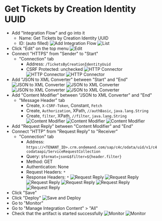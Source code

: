 # Get Tickets by Creation Identity UUID
* Add "Integration Flow" and go into it
  * Name: Get Tickets by Creation Identity UUID
  * ID: (auto filled)
  ![Add Integration Flow](./images/01-add-iflow.png)
  ![List](./images/02-list-iflow.png)
* Click "Edit" on the top menu
  ![Edit](./images/03-edit-iflow.png)
* Connect "HTTPS" from "Sender" to "Start"
  * "Connection" tab
    * Address: ```/TicketsByCreationIdentityUuid```
    * CSRF Protected: unchecked
    ![HTTP Connector](./images/05-https.png)
    ![HTTP Connector](./images/06-https.png)
    ![HTTP Connector](./images/07-https.png)
* Add "JSON to XML Converter" between "Start" and "End"
  ![JSON to XML Converter](./images/08-json-to-xml.png)
  ![JSON to XML Converter](./images/09-json-to-xml.png)
  ![JSON to XML Converter](./images/10-json-to-xml.png)
  ![JSON to XML Converter](./images/11-json-to-xml.png)
* Add "Content Modifier" between "JSON to XML Converter" and "End"
  * "Message Header" tab
    * Create, ```X-CSRF-Token```, Constant, ```Fetch```
    * Create, ```Authorization```, XPath, ```//authBasic```, ```java.lang.String```
    * Create, ```filter```, XPath, ```//filter```, ```java.lang.String```
    ![Content Modifier](./images/12-content-modifier.png)
    ![Content Modifier](./images/13-content-modifier.png)
    ![Content Modifier](./images/14-content-modifier.png)
* Add "Request Reply" between "Content Modifier" and "End"
* Connect "HTTP" from "Request Reply" to "Receiver"
  * "Connection" tab
    * Address: ```https://<TENANT_ID>.crm.ondemand.com/sap/c4c/odata/uid/v1/c4codataapi/ServiceRequestCollection```
    * Query: ```$format=json&$filter=${header.filter}```
    * Method: GET
    * Authentication: None
    * Request Headers: ```*```
    * Response Headers: ```*```
    ![Request Reply](./images/15-request-reply.png)
    ![Request Reply](./images/16-request-reply.png)
    ![Request Reply](./images/17-request-reply.png)
    ![Request Reply](./images/18-request-reply.png)
    ![Request Reply](./images/19-request-reply.png)
    ![Request Reply](./images/20-request-reply.png)
* Click "Save"
* Click "Deploy"
  ![Save and Deploy](./images/21-save-and-deploy.png)
* Go to "Monitor"
* Go to "Manage Integration Content" > "All"
* Check that the artifact is started successfully
  ![Monitor](./images/22-monitor.png)
  ![Monitor](./images/23-monitor.png)